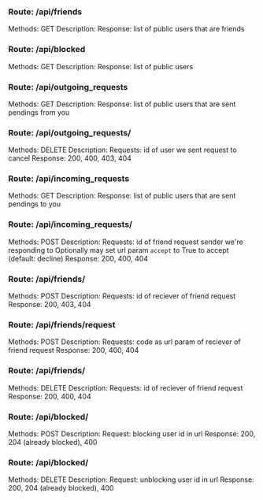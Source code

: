 ### Route: /api/friends
Methods: GET
Description:
Response: list of public users that are friends


### Route: /api/blocked
Methods: GET
Description:
Response: list of public users


### Route: /api/outgoing_requests
Methods: GET
Description:
Response: list of public users that are sent pendings from you


### Route: /api/outgoing_requests/<id>
Methods: DELETE
Description:
Requests: id of user we sent request to cancel
Response: 200, 400, 403, 404


### Route: /api/incoming_requests
Methods: GET
Description:
Response: list of public users that are sent pendings to you


### Route: /api/incoming_requests/<id>
Methods: POST
Description:
Requests: id of friend request sender we're responding to
Optionally may set url param `accept` to True to accept (default: decline)
Response: 200, 400, 404


### Route: /api/friends/<id>
Methods: POST
Description:
Requests: id of reciever of friend request
Response: 200, 403, 404


### Route: /api/friends/request
Methods: POST
Description:
Requests: code as url param of reciever of friend request
Response: 200, 400, 404


### Route: /api/friends/<id>
Methods: DELETE
Description:
Requests: id of reciever of friend request
Response: 200, 400, 404


### Route: /api/blocked/<id>
Methods: POST
Description:
Request: blocking user id in url
Response: 200, 204 (already blocked), 400


### Route: /api/blocked/<id>
Methods: DELETE
Description:
Request: unblocking user id in url
Response: 200, 204 (already blocked), 400


